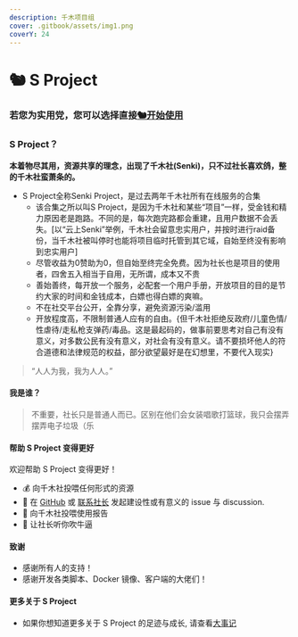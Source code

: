 ```yaml
---
description: 千木项目组
cover: .gitbook/assets/img1.png
coverY: 24
---
```


# 🐿 S Project

### 若您为实用党，您可以选择直接[🐿️开始使用](vmess-xie-yi.md) <a href="#xtls-xray-v2ray" id="xtls-xray-v2ray"></a>

### S Project？ <a href="#xtls-xray-v2ray" id="xtls-xray-v2ray"></a>

**本着物尽其用，资源共享的理念，出现了千木社(Senki)，只不过社长喜欢鸽，整的千木社蛮萧条的。**

* S Project全称Senki Project，是过去两年千木社所有在线服务的合集
  * 该合集之所以叫S Project，是因为千木社和某些“项目”一样，受金钱和精力原因老是跑路。不同的是，每次跑完路都会重建，且用户数据不会丢失。\[以“云上Senki”举例，千木社会留意忠实用户，并按时进行raid备份，当千木社被叫停时也能将项目临时托管到其它域，自始至终没有影响到忠实用户]
  * 尽管收益为0赞助为0，但自始至终完全免费。因为社长也是项目的使用者，四舍五入相当于自用，无所谓，成本又不贵
  * 善始善终，每开放一个服务，必配套一个用户手册，开放项目的目的是节约大家的时间和金钱成本，白嫖也得白嫖的爽嘛。
  * 不在社交平台公开，全靠分享，避免资源污染/滥用
  * 开放程度高，不限制普通人应有的自由。{但千木社拒绝反政府/儿童色情/性虐待/走私枪支弹药/毒品。这是最起码的，做事前要思考对自己有没有意义，对多数公民有没有意义，对社会有没有意义。请不要损坏他人的符合道德和法律规范的权益，部分欲望最好是在幻想里，不要代入现实}

> “人人为我，我为人人。”

#### 我是谁？ <a href="#wo-men-shi-shui" id="wo-men-shi-shui"></a>

> 不重要，社长只是普通人而已。区别在他们会女装唱歌打篮球，我只会摆弄摆弄电子垃圾（乐

#### 帮助 S Project 变得更好 <a href="#bang-zhu-xray-bian-de-geng-qiang" id="bang-zhu-xray-bian-de-geng-qiang"></a>

欢迎帮助 S Project 变得更好！

* 💰 向千木社投喂任何形式的资源
* 📝 在 [GitHub](https://github.com/hsushjk/junkang) 或 [联系社长](kuai-su-ru-men.md) 发起建设性或有意义的 issue 与 discussion.
* 📝 向千木社投喂使用报告
* 💬 让社长听你吹牛逼

#### 致谢 <a href="#zhi-xie" id="zhi-xie"></a>

* 感谢所有人的支持！
* 感谢开发各类脚本、Docker 镜像、客户端的大佬们！

#### 更多关于 S Project <a href="#geng-duo-guan-yu-projectx" id="geng-duo-guan-yu-projectx"></a>

* 如果你想知道更多关于 S Project 的足迹与成长, 请查看[大事记](da-shi-ji.md)
